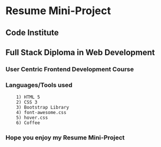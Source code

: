 # Resume Mini-Project

## Code Institute
## Full Stack Diploma in Web Development

### User Centric Frontend Development Course

### Languages/Tools used
        1) HTML 5
        2) CSS 3
        3) Bootstrap Library
        4) font-awesome.css
        5) hover.css
        6) Coffee


### Hope you enjoy my Resume Mini-Project